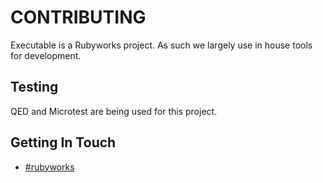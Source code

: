 # CONTRIBUTING

Executable is a Rubyworks project. As such we largely use in house tools
for development.


## Testing

QED and Microtest are being used for this project.


## Getting In Touch

* [#rubyworks](irc://irc.freenode.org/rubyworks)


